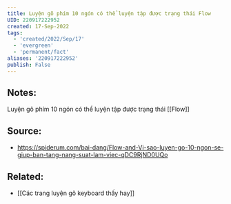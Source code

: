```yaml
---
title: Luyện gõ phím 10 ngón có thể luyện tập được trạng thái Flow
UID: 220917222952
created: 17-Sep-2022
tags:
  - 'created/2022/Sep/17'
  - 'evergreen'
  - 'permanent/fact'
aliases: '220917222952'
publish: False
---
```

## Notes:
Luyện gõ phím 10 ngón có thể luyện tập được trạng thái [[Flow]]

## Source:
- https://spiderum.com/bai-dang/Flow-and-Vi-sao-luyen-go-10-ngon-se-giup-ban-tang-nang-suat-lam-viec-qDC9RjND0UQo
## Related:
- [[Các trang luyện gõ keyboard thấy hay]]
